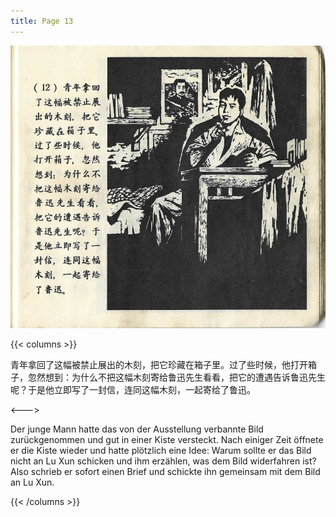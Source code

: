 ```yaml
---
title: Page 13
---
```


![luxun front](../../../images/luxun/YifuMukeDeGushi/13-page-00001.jpg)

{{< columns >}}

青年拿回了这幅被禁止展出的木刻，把它珍藏在箱子里。过了些时候，他打开箱子，忽然想到：为什么不把这幅木刻寄给鲁迅先生看看，把它的遭遇告诉鲁迅先生呢？于是他立即写了一封信，连同这幅木刻，一起寄给了鲁迅。

<--->

Der junge Mann hatte das von der Ausstellung verbannte Bild zurückgenommen und gut in einer Kiste versteckt. Nach einiger Zeit öffnete er die Kiste wieder und hatte plötzlich eine Idee: Warum sollte er das Bild nicht an Lu Xun schicken und ihm erzählen, was dem Bild widerfahren ist? Also schrieb er sofort einen Brief und schickte ihn gemeinsam mit dem Bild an Lu Xun.

{{< /columns >}}
